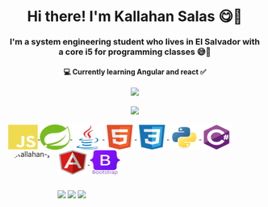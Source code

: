 <div>
<h1 align="center"> Hi there! I'm Kallahan Salas 😋👻
<h3 align="center">I'm a system engineering student who  lives in El Salvador with a core i5 for programming classes 😅👾 </h3>
<h4 align="center">💻 Currently learning Angular and react ✅
  <br>
  <br>
<a href="https://visitcount.itsvg.in">
  <img src="https://visitcount.itsvg.in/api?id=KallahanS21&label=Profile%20Views&color=1&icon=5&pretty=true" />
</a>
</div>
<div align="center">
  <a href="https://https://github.com/Kallahans21">
  <img height="180em" src="https://github-readme-stats.vercel.app/api/top-langs/?username=KallahanS21&layout=compact&langs_count=7&theme=cobalt"/>
</div>
<div style="display: inline_block"><br>
  <img align="center" alt="Kallahan-Js" height="50" width="60" src="https://raw.githubusercontent.com/devicons/devicon/master/icons/javascript/javascript-plain.svg">
  <img align="center" alt="Kallahan-Figma" height="50" width="60" src="https://github.com/devicons/devicon/blob/master/icons/spring/spring-original.svg">
  <img align="center" alt="Kallahan-Java" height="50" width="60" src="https://github.com/devicons/devicon/blob/master/icons/java/java-original.svg">
  <img align="center" alt="Kallahan-HTML" height="50" width="60" src="https://raw.githubusercontent.com/devicons/devicon/master/icons/html5/html5-original.svg">
  <img align="center" alt="Kallahan-CSS" height="50" width="60" src="https://raw.githubusercontent.com/devicons/devicon/master/icons/css3/css3-original.svg">
  <img align="center" alt="Kallahan-Python" height="50" width="60" src="https://raw.githubusercontent.com/devicons/devicon/master/icons/python/python-original.svg">
  <img align="center" alt="Kallahan-Csharp" height="50" width="60" src="https://raw.githubusercontent.com/devicons/devicon/master/icons/csharp/csharp-original.svg">
  <img align="center" alt="Kallahan-angullarjs" height="50" width="60" src="https://github.com/devicons/devicon/blob/master/icons/angularjs/angularjs-original.svg">
  <img align="center" alt="Kallahan-booststrap" height="50" width="60" src="https://github.com/devicons/devicon/blob/master/icons/bootstrap/bootstrap-original-wordmark.svg">
       
  <img align="left" alt="Kallahan-pic" height="200" style="border-radius:75px;" src="https://github.com/Kallahans21/Practico1-SB210537/blob/master/69189653_2138591686435255_8428671814419665585_n_adobe_express.svg">
</div>
  
  ##
 
<div> 
  <a href="https://www.instagram.com/andreasbk.__/" target="_blank"><img src="https://img.shields.io/badge/-Instagram-%23E4405F?style=for-the-badge&logo=instagram&logoColor=white" target="_blank"></a>
  <a href = "mailto:kallahansalas03@gmail.com"><img src="https://img.shields.io/badge/-Gmail-%23333?style=for-the-badge&logo=gmail&logoColor=white" target="_blank"></a>
  <a href="https://twitter.com/_SuEminencia" target="_blank"><img src="https://img.shields.io/badge/Twitter-1DA1F2?style=for-the-badge&logo=twitter&logoColor=white" target="_blank"></a> 
  
</div>
